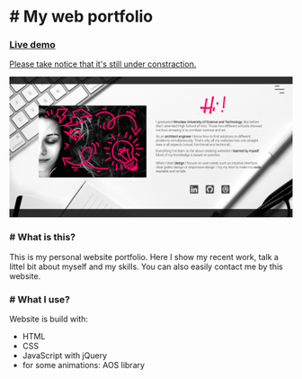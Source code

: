 <h1># My web portfolio</h1>
<h3><b><a href="https://kleczek.github.io/my-portfolio/">Live demo</a></b></h3>
<p><ins>Please take notice that it's still under constraction.</ins></p>
<img src="images/screen.PNG">
<h3># What is this?</h3>
This is my personal website portfolio. Here I show my recent work, talk a littel bit about myself and my skills. You can also easily contact me by this website.
<h3># What I use?</h3>
<p>Website is build with:</p>
<ul>
  <li>HTML</li>
  <li>CSS</li>
  <li>JavaScript with jQuery</li>
  <li>for some animations: AOS library</li>
</ul>

